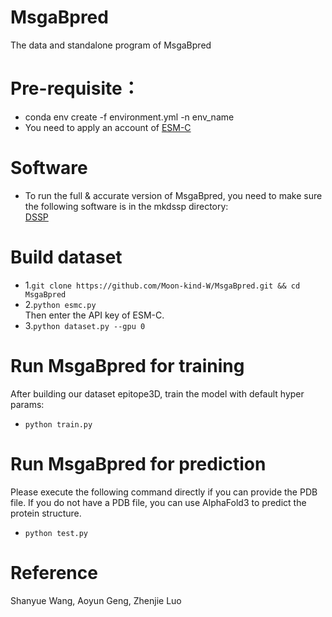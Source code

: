 # MsgaBpred
The data and standalone program of MsgaBpred
# Pre-requisite：
* conda env create -f environment.yml -n env_name
* You need to apply an account of [ESM-C](https://forge.evolutionaryscale.ai)
# Software
* To run the full & accurate version of MsgaBpred, you need to make sure the following software is in the mkdssp directory:<br> [DSSP](https://github.com/cmbi/dssp)
# Build dataset
*  1.``git clone https://github.com/Moon-kind-W/MsgaBpred.git && cd MsgaBpred``
*  2.``python esmc.py``
<br>Then enter the API key of ESM-C.
*  3.``python dataset.py --gpu 0``
# Run MsgaBpred for training
After building our dataset epitope3D, train the model with default hyper params:
* ``python train.py``
# Run MsgaBpred for prediction
Please execute the following command directly if you can provide the PDB file.
If you do not have a PDB file, you can use AlphaFold3 to predict the protein structure.
* ``python test.py``
# Reference
Shanyue Wang, Aoyun Geng, Zhenjie Luo
